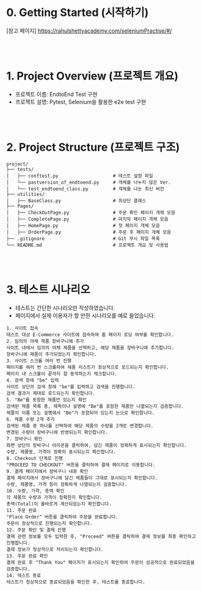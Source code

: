 # 0. Getting Started (시작하기)
[참고 페이지] https://rahulshettyacademy.com/seleniumPractise/#/

<br/>
<br/>

# 1. Project Overview (프로젝트 개요)
- 프로젝트 이름: EndtoEnd Test 구현
- 프로젝트 설명: Pytest, Selenium을 활용한 e2e test 구현

<br/>
<br/>

# 2. Project Structure (프로젝트 구조)
```plaintext
project/
├── tests/
│   ├── conftest.py                    # 테스트 설정 파일
│   └── pastversion_of_endtoend.py     # 객체를 나누지 않은 Ver.
│   └── test_endtoend_class.py         # 객체를 나눈 최신 버전
├── utilities/  
│   ├── BaseClass.py                   # 최상단 클래스
├── Pages/          
│   ├── CheckOutPage.py                # 주문 확인 페이지 개체 모음
│   ├── CompletePage.py                # 마지막 페이지 개체 모음
│   ├── HomePage.py                    # 첫 페이지 개체 모음
│   ├── OrderPage.py                   # 주문 후 페이지 개체 모음
├── .gitignore                         # Git 무시 파일 목록
└── README.md                          # 프로젝트 개요 및 사용법
```

<br/>
<br/>

# 3. 테스트 시나리오
- 테스트는 간단한 시나리오만 작성하였습니다.
- 페이지에서 실제 이용자가 할 만한 시나리오를 예로 들었습니다.

```plaintext
1. 사이트 접속
테스트 대상 E-Commerce 사이트에 접속하여 홈 페이지 로딩 여부를 확인합니다.
2. 임의의 야채 제품 장바구니에 추가
사이트 내에서 임의의 야채 제품을 선택하고, 해당 제품을 장바구니에 추가합니다.
장바구니에 제품이 추가되었는지 확인합니다.
3. 사이트 스크롤 여러 번 진행
페이지를 여러 번 스크롤하여 제품 리스트가 정상적으로 로드되는지 확인합니다.
페이지 내 스크롤이 끝까지 잘 동작하는지 체크합니다.
4. 검색 창에 "be" 입력
사이트 상단의 검색 창에 "be"를 입력하고 검색을 진행합니다.
검색 결과가 제대로 로드되는지 확인합니다.
5. "Be"를 포함한 제품만 있는지 확인
검색된 제품 목록 중, 제목이나 설명에 "Be"를 포함한 제품만 나열되는지 검증합니다.
제품의 이름 또는 설명에서 "Be"가 포함되어 있는지 눈으로 확인합니다.
6. 제품 수량 2개 추가
검색된 제품 중 하나를 선택하여 해당 제품의 수량을 2개로 변경합니다.
변경된 수량이 장바구니에 반영되는지 확인합니다.
7. 장바구니 확인
화면 상단의 장바구니 아이콘을 클릭하여, 담긴 제품이 정확하게 표시되는지 확인합니다.
수량, 제품명, 가격이 정확히 표시되는지 확인합니다.
8. Checkout 단계로 진행
"PROCEED TO CHECKOUT" 버튼을 클릭하여 결제 페이지로 이동합니다.
9. 결제 페이지에서 장바구니 내용 확인
결제 페이지에서 장바구니에 담긴 제품들이 그대로 표시되는지 확인합니다.
수량, 제품명, 가격 등이 정확하게 나열되는지 검증합니다.
10. 수량, 가격, 총액 확인
각 제품의 수량과 가격이 정확한지 확인합니다.
총액(Total)이 올바르게 계산되었는지 확인합니다.
11. 주문 완료
"Place Order" 버튼을 클릭하여 주문을 완료합니다.
주문이 정상적으로 진행되는지 확인합니다.
12. 주문 확인 및 결제 진행
결제 관련 정보를 모두 입력한 후, "Proceed" 버튼을 클릭하여 결제 정보를 최종 확인하고 진행합니다.
결제 정보가 정상적으로 처리되는지 확인합니다.
13. 주문 완료 확인
결제 완료 후 "Thank You" 페이지가 표시되는지 확인하여 주문이 성공적으로 완료되었음을 검증합니다.
14. 테스트 종료
테스트가 정상적으로 종료되었음을 확인한 후, 테스트를 종료합니다.
```
